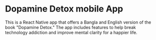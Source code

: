 # Dopamine Detox mobile App
 
This is a React Native app that offers a Bangla and English version of the book "Dopamine Detox." The app includes features to help break technology addiction and improve mental clarity for a happier life.
